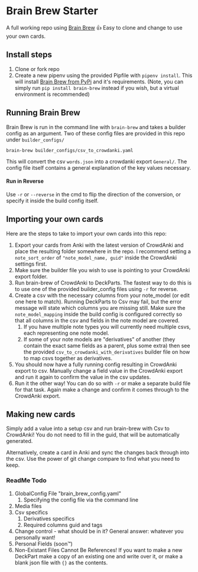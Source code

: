 # Brain Brew Starter

A full working repo using [Brain Brew](https://github.com/ohare93/brain-brew) :+1: Easy to clone and change to use your own cards.

## Install steps 

1. Clone or fork repo
1. Create a new pipenv using the provided Pipfile with `pipenv install`. This will install [Brain Brew from PyPi](https://pypi.org/project/Brain-Brew/) and it's requirements.
(Note, you can simply run `pip install brain-brew` instead if you wish, but a virtual environment is recommended)


## Running Brain Brew

Brain Brew is run in the command line with `brain-brew` and takes a builder config as an argument. Two of these config files are provided in this repo under `builder_configs/`

`brain-brew builder_configs/csv_to_crowdanki.yaml`

This will convert the csv `words.json` into a crowdanki export `General/`. The config file itself contains a general explanation of the key values necessary.

#### Run in Reverse
Use `-r` or `--reverse` in the cmd to flip the direction of the conversion, or specify it inside the build config itself.


## Importing your own cards

Here are the steps to take to import your own cards into this repo:

1. Export your cards from Anki with the latest version of CrowdAnki and place the resulting folder somewhere in the repo. I recommend setting a `note_sort_order` of `"note_model_name, guid"` inside the CrowdAnki settings first.
1. Make sure the builder file you wish to use is pointing to your CrowdAnki export folder.
1. Run brain-brew of CrowdAnki to DeckParts. The fastest way to do this is to use one of the provided builder_config files using `-r` for reverse.
1. Create a csv with the necessary columns from your note_model (or edit one here to match). Running DeckParts to Csv may fail, but the error message will state which columns you are missing still. Make sure the `note_model_mapping` inside the build config is configured correctly so that all columns in the csv and fields in the note model are covered.
    1. If you have multiple note types you will currently need multiple csvs, each representing one note model.
    1. If some of your note models are "derivatives" of another (they contain the exact same fields as a parent, plus some extra) then see the provided `csv_to_crowdanki_with_derivatives` builder file on how to map csvs together as derivatives.
1. You should now have a fully running config resulting in CrowdAnki export to csv. Manually change a field value in the CrowdAnki export and run it again to confirm the value in the csv updates.
1. Run it the other way! You can do so with `-r` or make a separate build file for that task. Again make a change and confirm it comes through to the CrowdAnki export.


## Making new cards

Simply add a value into a setup csv and run brain-brew with Csv to CrowdAnki! You do not need to fill in the guid, that will be automatically generated.

Alternatively, create a card in Anki and sync the changes back through into the csv. Use the power of git change compare to find what you need to keep.

### ReadMe Todo
1. GlobalConfig File "brain_brew_config.yaml"
    1. Specifying the config file via the command line
1. Media files
1. Csv specifics
    1. Derivatives specifics
    1. Required columns guid and tags
1. Change control - what should be in it? General answer: whatever you personally want!
1. Personal Fields (soon:tm:)
1. Non-Existant Files Cannot Be References! If you want to make a new DeckPart make a copy of an existing one and write over it, or make a blank json file with `{}` as the contents.